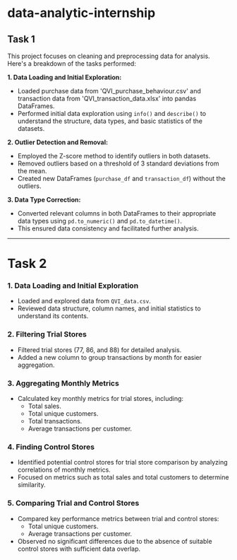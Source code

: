 # data-analytic-internship
## Task 1

This project focuses on cleaning and preprocessing data for analysis. Here's a breakdown of the tasks performed:

**1. Data Loading and Initial Exploration:**

* Loaded purchase data from 'QVI_purchase_behaviour.csv' and transaction data from 'QVI_transaction_data.xlsx' into pandas DataFrames.
* Performed initial data exploration using `info()` and `describe()` to understand the structure, data types, and basic statistics of the datasets.

**2. Outlier Detection and Removal:**

* Employed the Z-score method to identify outliers in both datasets.
* Removed outliers based on a threshold of 3 standard deviations from the mean.
* Created new DataFrames (`purchase_df` and `transaction_df`) without the outliers.

**3. Data Type Correction:**

* Converted relevant columns in both DataFrames to their appropriate data types using `pd.to_numeric()` and `pd.to_datetime()`.
* This ensured data consistency and facilitated further analysis.
---

# Task 2

### 1. Data Loading and Initial Exploration  
- Loaded and explored data from `QVI_data.csv`.  
- Reviewed data structure, column names, and initial statistics to understand its contents.  



### 2. Filtering Trial Stores  
- Filtered trial stores (77, 86, and 88) for detailed analysis.  
- Added a new column to group transactions by month for easier aggregation.  



### 3. Aggregating Monthly Metrics  
- Calculated key monthly metrics for trial stores, including:  
  - Total sales.  
  - Total unique customers.  
  - Total transactions.  
  - Average transactions per customer.  


### 4. Finding Control Stores  
- Identified potential control stores for trial store comparison by analyzing correlations of monthly metrics.  
- Focused on metrics such as total sales and total customers to determine similarity.  



### 5. Comparing Trial and Control Stores  
- Compared key performance metrics between trial and control stores:  
  - Total unique customers.  
  - Average transactions per customer.  
- Observed no significant differences due to the absence of suitable control stores with sufficient data overlap.  
